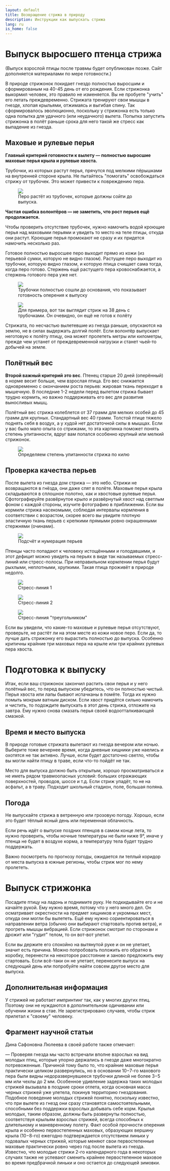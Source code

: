 ```yaml
---
layout: default
title: Возвращение стрижа в природу
description: Инструкции как выпускать стрижа
lang: ru
is_home: false
---
```


# Выпуск выросшего птенца стрижа


(Выпуск взрослой птицы после травмы будет опубликован позже.
Сайт дополняется материалами по мере готовности.)


В природе стрижонок покидает гнездо полностью выросшим и сформированым на 40-45 день от его рождения. Если стрижонка выкормил человек, это правило не изменяется. Вы не пробуете "учить" его летать преждевременно. Стрижата тренируют свои мышцы в гнезде, хлопая крыльями, отжимаясь и выгибая спину. Так сформировалось эволюционно, поскольку у стрижонка есть только одна попытка для удачного (или неудачного) вылета. Попытка запустить стрижонка в полёт раньше срока для него такой же стресс как выпадение из гнезда.

## Маховые и рулевые перья

**Главный критерий готовности к вылету — полностью выросшие маховые перья крыла и рулевые хвоста.** 

Трубочки, из которых растут перья, прячутся под мелкими пёрышками на внутренней стороне крыла. Не пытайтесь "помогать" освобождаться стрижу от трубочек. Это может привести к повреждению пера.

<div class="image-gallery">
<figure>
    <img  data-fancybox="my-gallery"  src="../assets/images/tubular-base-of-the-feather.jpg" frameborder="0">
    <figcaption>Перо растёт из трубочек, которые должны сойти до выпуска.</figcaption>
</figure>
</div>

**Частая ошибка волонтёров — не заметить, что рост перьев ещё продолжается.**


Чтобы проверить отсутствие трубочек, нужно намочить водой кроющие перья над маховыми перьями и увидеть то место на теле птицы, откуда они растут. Кроющие перья промокают не сразу и их придется намочить несколько раз.


Готовое полностью выросшее перо выходит прямо из кожи (из перьевой сумки, которую не видно глазом). Растущее перо выходит из трубочки, которую видно глазом, и которую птица счищает сама тогда, когда перо готово. Стержень ещё растущего пера кровоснабжается, а стержень готового пера уже нет.


<div class="image-gallery">

<figure>
    <img  data-fancybox="my-gallery"  src="../assets/images/without-tubular-base-of-the-feather.jpg" frameborder="0">
    <figcaption>Трубочки полностью сошли до основания, что показывает готовность оперения к выпуску</figcaption>
</figure>

<figure>
    <img  data-fancybox="my-gallery"  src="../assets/images/timeline_day_38.webp" frameborder="0">
    <figcaption>Для примера, вот так выглядит стриж на 38 день с трубочками. Он очевидно, он ещё не готов к полёту</figcaption>
</figure>
</div>


Стрижата, по несчастью вылетевшие из гнезда раньше, опускаются на землю, не в силах выдержать долгий полёт. Если волонтёр выпускает неготовую к полёту птицу, она может пролететь метры или километры, прежде чем устанет от преждевременной нагрузки и станет чьей-то добычей на земле.

## Полётный вес

**Второй важный критерий это вес**. Птенец старше 20 дней (оперённый) в норме весит больше, чем взрослая птица. Его вес снижается одновременно с окончанием роста перьев: жировая ткань переходит в мышечную. В последние 1-2 недели перед вылетом стрижа бывает трудно кормить, но важно поддерживать его вес для развития выносливых мышц.

Полётный вес стрижа колеблется от 37 грамм для мелких особей до 45 грамм  для крупных. Стандартный вес 40 грамм. Толстой птице тяжело поднять себя в воздух, а у худой нет достаточной силы в мышцах. Если у вас было мало опыта со стрижами, то эта картинка поможет понять степень упитанности, вдруг вам попался особенно крупный или мелкий стрижонок.

<div class="image-gallery">
<figure>
    <img  data-fancybox="my-gallery"  src="../assets/images/swift_chest.jpg" frameborder="0">
    <figcaption>Определяем степень упитанности стрижа по килю</figcaption>
</figure> 
</div>

## Проверка качества перьев

После вылета из гнезда дом стрижа — это небо. Стрижи не возвращаются в гнёзда, они даже спят в полёте. Маховые перья крыла складываются в сплошное полотно, как и хвостовые рулевые перья. Сфотографируйте развёрнутое крыло и развёрнутый хвост над светлым фоном с каждой стороны, изучите фотографию в приближении. Если вы кормили стрижа насекомыми, соблюдая интервалы кормления в соответствии с возрастом, скорее всего вы увидите плотную эластичную ткань перьев с крепкими прямыми ровно окрашенными стержнями (очинами).

<div class="image-gallery">
<figure>
    <img  data-fancybox="my-gallery"  src="../assets/images/fethers-count-rus.png" frameborder="0">
    <figcaption>Подсчёт и нумерация перьев</figcaption>
</figure>
</div>

Птенцы часто попадают к человеку истощёнными и голодавшими, и этот дефицит можно увидеть на перьях в виде так называемых стресс-линий или стресс-полосы. При неправильном кормлении перья будут рыхлыми, неплотными, хрупкими. Такая птица проживёт в природе недолго.

<div class="image-gallery">

<figure>
    <img  data-fancybox="my-gallery"  src="../assets/images/feather-stress-line.jpg" frameborder="0">
    <figcaption>Стресс-линия 1</figcaption>
</figure>

<figure>
    <img  data-fancybox="my-gallery"  src="../assets/images/feather-stress-line1.jpg" frameborder="0">
    <figcaption>Стресс-линия 2</figcaption>
</figure>

<figure>
    <img  data-fancybox="my-gallery"  src="../assets/images/feather-stress-line2.jpg" frameborder="0">
    <figcaption>Стресс-линия "треугольником"</figcaption>
</figure>
</div>


Если вы увидели, что какие-то маховые и рулевые перья отсутствуют, проверьте, не растёт ли на этом месте из кожи новое перо. Если да, то лучше дать стрижонку его вырастить полностью до выпуска. Особенно критичны крайние три маховых пера на крыле или три крайних рулевых пера хвоста.

# Подготовка к выпуску

Итак, если ваш стрижонок закончил растить свои перья и у него полётный вес, то перед выпуском убедитесь, что он полностью чистый. Перья хвоста или лапы бывают испачканы в помёте. Тогда их нужно помыть мокрым ватным диском. Если хвост придётся сильно намочить и чистить, то подождите выпускать в этот день стрижа, отложите на завтра. Ему нужно снова смазать перья своей водоотталкивающей смазкой.

## Время и место выпуска

В природе готовые стрижата вылетают из гнезда вечером или ночью. Выберите тоже вечернее время, когда дневные хищники уже наелись и охотятся не так активно. Лучше, если будет достаточно светло, чтобы вы могли найти птицу в траве, если что-то пойдёт не так. 

Место для выпуска должно быть открытым, хорошо просматриваться и не иметь рядом травмоопасных условий: больших отражающих поверхностей, проводов, шоссе и т.д. Если стриж упадёт, то не на асфальт, а в траву. Подходит школьный стадион, поле, большая поляна. 

## Погода

Не выпускайте стрижа в ветренную или грозовую погоду. Хорошо, если это будет тёплый ясный день или переменная облачность.

Если речь идёт о выпуске поздних птенцов в самом конце лета, то нужно проверить, чтобы ночные температуры не были ниже 9°, иначе у птенца не будет в воздухе корма, а температуру тела будет трудно поддержать.

Важно посмотреть по прогнозу погоды, ожидается ли теплый коридор от места выпуска в южные регионы, чтобы стриж мог по нему пролететь. 

# Выпуск стрижонка

Посадите птицу на ладонь и поднимите руку. Не подкидывайте его и не качайте рукой. Ему нужно время, потому что у него много дел. Он осматривает окрестности на предмет хищников и укромных мест, откуда они могли бы вылететь. Ещё ему нужно сориентироваться в направлении ветра (обычно они выбирают стартовать против ветра), и прогреть мышцы вибрацией. Если стрижонок смотрит по сторонам и дрожит или "гудит" телом, то он вот-вот улетит.

Если вы держите его спокойно на вытянутой руке и он не улетает, значит есть причина. Можно попробовать положить его обратно в коробку, перенести на некоторое расстояние и заново предложить ему стартовать. Если всё-таки он не улетает, перенесите выпуск на следующий день или попробуйте найти совсем другое место для выпуска.

## Дополнительная информация

У стрижей не работает импринтинг так, как у многих других птиц. Поэтому они не нуждаются в дополнительном одичивании или обучении жизни в стае. Не зарегистрировано случаев, чтобы стриж прилетал к "своему" человеку.


## Фрагмент научной статьи


Дина Сафоновна Люлеева в своей работе также отмечает: 

— Проверяя гнезда мы часто встречали вполне взрослых на вид молодых птиц, которые упорно держались в гнезде даже многократно потревоженные. Причиной тому было то, что крайние маховые перья практически целиком развернулись, но в основании 10−7-го махового пера были видны недоразвернувшееся трубочки длиной не более 3−5 мм или чехлы до 2 мм. Особенное удивление задержка таких молодых стрижей вызывала в поздние сроки отлета, когда основная масса черных стрижей уже улетела, покинув территорию гнездования. Подобное поведение молодых стрижей понятно, поскольку известно, что при вылете из гнезд они сразу становятся самостоятельными, способными без поддержки взрослых добывать себе корм.
Крылья молодых, таким образом, должны быть развернуты полностью, соответствуя крыльям взрослых стрижей, всегда способных к длительному и маневренному полету. Факт особой прочности оперения крыла и особенно первостепенных маховых, образующих вершину крыла (10−8-го) ежегодно подтверждается отсутствием линьки у годовалых черных стрижей, которые меняют свои первостепенные маховые практически ровно через год после вылета из гнезда. Известно, что молодые стрижи 2-го календарного года в некоторых случаях также не успевают сменить крайнее первостепенное маховое во время предбрачной линьки и оно остается до следующей зимовки.
